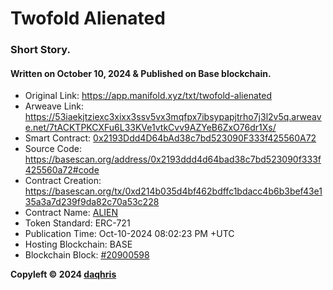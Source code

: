 # Twofold Alienated

### Short Story. 
#### Written on October 10, 2024 & Published on Base blockchain. 

- Original Link: https://app.manifold.xyz/txt/twofold-alienated  
- Arweave Link: https://53iaekjtziexc3xixx3ssv5vx3mqfpx7ibsypapjtrho7j3l2v5q.arweave.net/7tACKTPKCXFu6L33KVe1vtkCvv9AZYeB6ZxO76dr1Xs/  
- Smart Contract: [0x2193Ddd4D64bAd38c7bd523090F333f425560A72](https://basescan.org/address/0x2193ddd4d64bad38c7bd523090f333f425560a72)  
- Source Code: https://basescan.org/address/0x2193ddd4d64bad38c7bd523090f333f425560a72#code
- Contract Creation: https://basescan.org/tx/0xd214b035d4bf462bdffc1bdacc4b6b3bef43e135a3a7d239f9da82c70a53c228
- Contract Name: [ALIEN](https://basescan.org/address/0x2193ddd4d64bad38c7bd523090f333f425560a72#code#F1#L1)
- Token Standard: ERC-721
- Publication Time: Oct-10-2024 08:02:23 PM +UTC
- Hosting Blockchain: BASE
- Blockchain Block: [#20900598](https://basescan.org/block/20900598)

**Copyleft © 2024 [daqhris](https://daqhris.com)**
